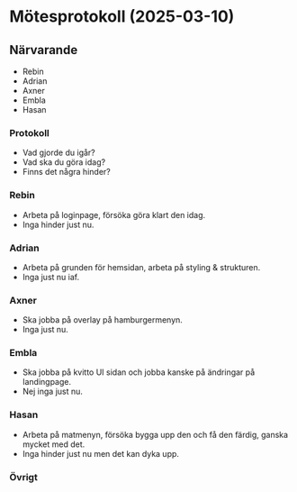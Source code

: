 # Mötesprotokoll (2025-03-10)

## Närvarande

- Rebin
- Adrian
- Axner
- Embla
- Hasan

### Protokoll

- Vad gjorde du igår?
- Vad ska du göra idag?
- Finns det några hinder?

### Rebin

- Arbeta på loginpage, försöka göra klart den idag.
- Inga hinder just nu.

### Adrian

- Arbeta på grunden för hemsidan, arbeta på styling & strukturen.
- Inga just nu iaf.

### Axner

- Ska jobba på overlay på hamburgermenyn.
- Inga just nu.

### Embla

- Ska jobba på kvitto UI sidan och jobba kanske på ändringar på landingpage.
- Nej inga just nu.

### Hasan

- Arbeta på matmenyn, försöka bygga upp den och få den färdig, ganska mycket med det.
- Inga hinder just nu men det kan dyka upp.

### Övrigt
